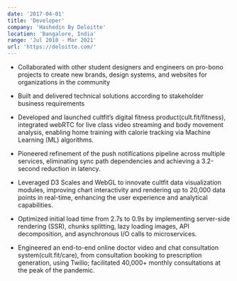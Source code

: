 ```yaml
---
date: '2017-04-01'
title: 'Developer'
company: 'Hashedin By Deloitte'
location: 'Bangalore, India'
range: 'Jul 2018 - Mar 2021'
url: 'https://deloitte.com/'
---
```


- Collaborated with other student designers and engineers on pro-bono projects to create new brands, design systems, and websites for organizations in the community
- Built and delivered technical solutions according to stakeholder business requirements

- Developed and launched cultfit’s digital fitness product(cult.fit/fitness), integrated webRTC for live class video streaming and body movement analysis, enabling home training with calorie tracking via Machine Learning (ML) algorithms.

- Pioneered refinement of the push notifications pipeline across multiple services, eliminating sync path dependencies and achieving a 3.2-second reduction in latency.

- Leveraged D3 Scales and WebGL to innovate cultfit data visualization modules, improving chart interactivity and rendering up to 20,000 data points in real-time, enhancing the user experience and analytical capabilities.

- Optimized initial load time from 2.7s to 0.9s by implementing server-side rendering (SSR), chunks splitting, lazy loading images, API decomposition, and asynchronous I/O calls to microservices.

- Engineered an end-to-end online doctor video and chat consultation system(cult.fit/care), from consultation booking to prescription generation, using Twilio; facilitated 40,000+ monthly consultations at the peak of the pandemic.
